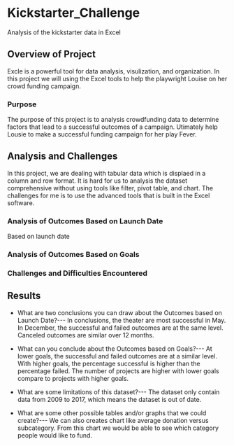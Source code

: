 # Kickstarter_Challenge
Analysis of the kickstarter data in Excel

## Overview of Project
Excle is a powerful tool for data analysis, visulization, and organization.
In this project we will using the Excel tools to help the playwright Louise on her crowd funding campaign.

### Purpose
The purpose of this project is to analysis crowdfunding data to determine factors that lead to a successful outcomes of a campaign. 
Utimately help Lousie to make a successful funding campaign for her play Fever.


## Analysis and Challenges
In this project, we are dealing with tabular data which is displaed in a column and row format. It is hard for us to analysis the dataset comprehensive without using tools like filter, pivot table, and chart. The challenges for me is to use the advanced tools that is built in the Excel software.

### Analysis of Outcomes Based on Launch Date
Based on launch date

### Analysis of Outcomes Based on Goals

### Challenges and Difficulties Encountered


## Results
- What are two conclusions you can draw about the Outcomes based on Launch Date?---
In conclusions, the theater are most successful in May. In December, the successful and failed outcomes are at the same level. Canceled outcomes are similar over 12 months.

- What can you conclude about the Outcomes based on Goals?---
At lower goals, the successful and failed outcomes are at a similar level. With higher goals, the percentage successful is higher than the percentage failed. The number of projects are higher with lower goals compare to projects with higher goals.

- What are some limitations of this dataset?---
The dataset only contain data from 2009 to 2017, which means the dataset is out of date.

- What are some other possible tables and/or graphs that we could create?---
We can also creates chart like average donation versus subcategory. From this chart we would be able to see which category people would like to fund.
